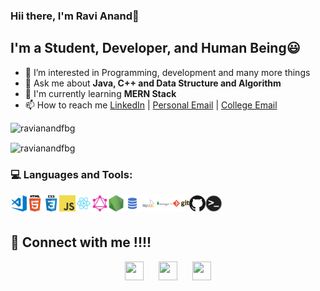 <!-- - 👋 Hi, I’m @ravianandfbg
- 👀 I’m interested in ...
- 🌱 I’m currently learning ...
- 💞️ I’m looking to collaborate on ...
- 📫 How to reach me ...
 -->
<!---
ravianandfbg/ravianandfbg is a ✨ special ✨ repository because its `README.md` (this file) appears on your GitHub profile.
You can click the Preview link to take a look at your changes.
--->



### Hii there, I'm Ravi Anand👋

## I'm a Student, Developer, and Human Being😃
- 👀 I’m interested in Programming, development and many more things
- 💬 Ask me about <strong> Java, C++ and Data Structure and Algorithm</strong>
- 🌱 I'm currently learning <strong>MERN Stack</strong>
- 📫 How to reach me <a href="https://www.linkedin.com/in/imravianand/" target="_blank">LinkedIn</a> | <a href = "mailto: ravianandfbg@gmail.com">Personal Email</a> | <a href = "mailto: 18bcs6553@cuchd.in">College Email</a>


<p>
  <img src="https://github-readme-stats.vercel.app/api?username=ravianandfbg&show_icons=true" alt="ravianandfbg">
</p>
 
<p><img align="center" src="https://github-readme-stats.vercel.app/api/top-langs?username=ravianandfbg&show_icons=true&locale=en&layout=compact" alt="ravianandfbg" /></p>


###  💻   Languages and Tools:

<img align="left" alt="Visual Studio Code" width="26px" src="https://raw.githubusercontent.com/github/explore/80688e429a7d4ef2fca1e82350fe8e3517d3494d/topics/visual-studio-code/visual-studio-code.png" />

<img align="left" alt="HTML5" width="26px" src="https://raw.githubusercontent.com/github/explore/80688e429a7d4ef2fca1e82350fe8e3517d3494d/topics/html/html.png" />

<img align="left" alt="CSS3" width="26px" src="https://raw.githubusercontent.com/github/explore/80688e429a7d4ef2fca1e82350fe8e3517d3494d/topics/css/css.png" />



<img align="left" alt="JavaScript" width="26px" src="https://raw.githubusercontent.com/github/explore/80688e429a7d4ef2fca1e82350fe8e3517d3494d/topics/javascript/javascript.png" />

<img align="left" alt="React" width="26px" src="https://raw.githubusercontent.com/github/explore/80688e429a7d4ef2fca1e82350fe8e3517d3494d/topics/react/react.png" />


<img align="left" alt="GraphQL" width="26px" src="https://raw.githubusercontent.com/github/explore/80688e429a7d4ef2fca1e82350fe8e3517d3494d/topics/graphql/graphql.png" />

<img align="left" alt="Node.js" width="26px" src="https://raw.githubusercontent.com/github/explore/80688e429a7d4ef2fca1e82350fe8e3517d3494d/topics/nodejs/nodejs.png" />



<img align="left" alt="SQL" width="26px" src="https://raw.githubusercontent.com/github/explore/80688e429a7d4ef2fca1e82350fe8e3517d3494d/topics/sql/sql.png" />

<img align="left" alt="MySQL" width="26px" src="https://raw.githubusercontent.com/github/explore/80688e429a7d4ef2fca1e82350fe8e3517d3494d/topics/mysql/mysql.png" />

<img align="left" alt="MongoDB" width="26px" src="https://raw.githubusercontent.com/github/explore/80688e429a7d4ef2fca1e82350fe8e3517d3494d/topics/mongodb/mongodb.png" />

<img align="left" alt="Git" width="26px" src="https://raw.githubusercontent.com/github/explore/80688e429a7d4ef2fca1e82350fe8e3517d3494d/topics/git/git.png" />

<img align="left" alt="GitHub" width="26px" src="https://raw.githubusercontent.com/github/explore/78df643247d429f6cc873026c0622819ad797942/topics/github/github.png" />

<img align="left" alt="Terminal" width="26px" src="https://raw.githubusercontent.com/github/explore/80688e429a7d4ef2fca1e82350fe8e3517d3494d/topics/terminal/terminal.png" />

<br />
<br />

## 📲  Connect with me !!!!

<p align ="center">
  <a href="https://www.linkedin.com/in/imravianand/" target="_blank"><img src="https://cdn.jsdelivr.net/npm/simple-icons@3.0.1/icons/linkedin.svg" style="background-color:white;" height="30"      width="30"></a>
  &nbsp;&nbsp;&nbsp;&nbsp;
  <a href="https://twitter.com/imravi_anand" target="_blank"><img src="https://cdn.jsdelivr.net/npm/simple-icons@3.0.1/icons/twitter.svg" height="30" width="30"></a>
  &nbsp;&nbsp;&nbsp;&nbsp;
  <a href="https://www.instagram.com/imravi_anand/" target="_blank"><img src="https://cdn.jsdelivr.net/npm/simple-icons@3.0.1/icons/instagram.svg" height="30" width="30"></a>
</p>






